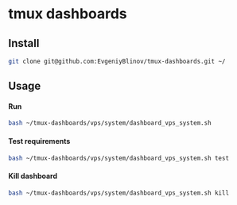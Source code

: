 tmux dashboards
===

## Install

```sh
git clone git@github.com:EvgeniyBlinov/tmux-dashboards.git ~/
```

## Usage

#### Run
```sh
bash ~/tmux-dashboards/vps/system/dashboard_vps_system.sh
```
#### Test requirements
```sh
bash ~/tmux-dashboards/vps/system/dashboard_vps_system.sh test
```
#### Kill dashboard
```sh
bash ~/tmux-dashboards/vps/system/dashboard_vps_system.sh kill
```
